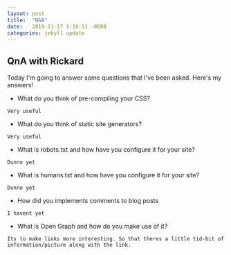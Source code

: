 ```yaml
---
layout: post
title:  "Q&A"
date:   2019-11-17 1:10:11 -0600
categories: jekyll update
---
```


## QnA with Rickard
Today I'm going to answer some questions that I've been asked. Here's my answers!

* What do you think of pre-compiling your CSS?

`Very useful`
* What do you think of static site generators?

`Very useful`
* What is robots.txt and how have you configure it for your site?

`Dunno yet`
* What is humans.txt and how have you configure it for your site?

`Dunno yet`

* How did you implements comments to blog posts

`I havent yet`
* What is Open Graph and how do you make use of it?

`Its to make links more interesting. So that theres a little tid-bit of information/picture along with the link.`